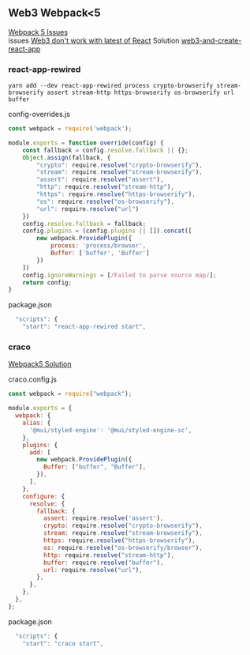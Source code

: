## Web3 Webpack<5

[Webpack 5 Issues](https://web3auth.io/docs/troubleshooting/webpack-issues)  
issues [Web3 don't work with latest of React](https://github.com/ChainSafe/web3.js/issues/4659)
Solution [web3-and-create-react-app](https://github.com/ChainSafe/web3.js#web3-and-create-react-app)

### react-app-rewired 

`yarn add --dev react-app-rewired process crypto-browserify stream-browserify assert stream-http https-browserify os-browserify url buffer`

config-overrides.js

```js
const webpack = require('webpack');

module.exports = function override(config) {
    const fallback = config.resolve.fallback || {};
    Object.assign(fallback, {
        "crypto": require.resolve("crypto-browserify"),
        "stream": require.resolve("stream-browserify"),
        "assert": require.resolve("assert"),
        "http": require.resolve("stream-http"),
        "https": require.resolve("https-browserify"),
        "os": require.resolve("os-browserify"),
        "url": require.resolve("url")
    })
    config.resolve.fallback = fallback;
    config.plugins = (config.plugins || []).concat([
        new webpack.ProvidePlugin({
            process: 'process/browser',
            Buffer: ['buffer', 'Buffer']
        })
    ])
    config.ignoreWarnings = [/Failed to parse source map/];
    return config;
}
```

package.json

```js
  "scripts": {
    "start": "react-app-rewired start",
```

### craco

[Webpack5 Solution](https://forum.moralis.io/t/webpack5-solution/14355)  

craco.config.js

```js
const webpack = require("webpack");

module.exports = {
  webpack: {
    alias: {
      '@mui/styled-engine': '@mui/styled-engine-sc',
    },
    plugins: {
      add: [
        new webpack.ProvidePlugin({
          Buffer: ["buffer", "Buffer"],
        }),
      ],
    },
    configure: {
      resolve: {
        fallback: {
          assert: require.resolve('assert'),
          crypto: require.resolve("crypto-browserify"),
          stream: require.resolve("stream-browserify"),
          https: require.resolve("https-browserify"),
          os: require.resolve("os-browserify/browser"),
          http: require.resolve("stream-http"),
          buffer: require.resolve("buffer"),
          url: require.resolve("url"),
        },
      },
    },
  },
};

```

package.json

```js
  "scripts": {
    "start": "craco start",
```

